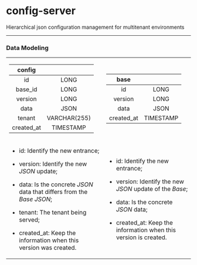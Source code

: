 # config-server
Hierarchical json configuration management for multitenant environments

---
### Data Modeling

<table>
 <tr>
  <td>

|config||
|:-:|:-:|
|id|LONG|
|base_id|LONG|
|version|LONG|
|data|JSON|
|tenant|VARCHAR(255)|
|created_at|TIMESTAMP|
  </td>
  <td>

|base||
|:-:|:-:|
|id|LONG|
|version|LONG|
|data|JSON|
|created_at|TIMESTAMP|
  </td>
 </tr>
 <tr>
  <td>
  

* id: Identify the new entrance;

* version: Identify the new *JSON* update;

* data: Is the concrete *JSON* data that differs from the *Base JSON*;

* tenant: The tenant being served;

* created_at: Keep the information when this version was created.
  </td>
<td>

* id: Identify the new entrance;

* version: Identify the new *JSON* update of the *Base*;

* data: Is the concrete *JSON* data;

* created_at: Keep the information when this version is created.
</td>
 </tr>
</table>
